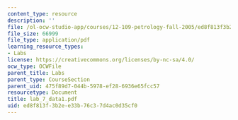 ```yaml
---
content_type: resource
description: ''
file: /ol-ocw-studio-app/courses/12-109-petrology-fall-2005/ed8f813f3b2ee33b76c37d4ac0d35cf0_lab_7_data1.pdf
file_size: 66999
file_type: application/pdf
learning_resource_types:
- Labs
license: https://creativecommons.org/licenses/by-nc-sa/4.0/
ocw_type: OCWFile
parent_title: Labs
parent_type: CourseSection
parent_uid: 475f89d7-044b-5978-ef28-6936e65fcc57
resourcetype: Document
title: lab_7_data1.pdf
uid: ed8f813f-3b2e-e33b-76c3-7d4ac0d35cf0
---
```

